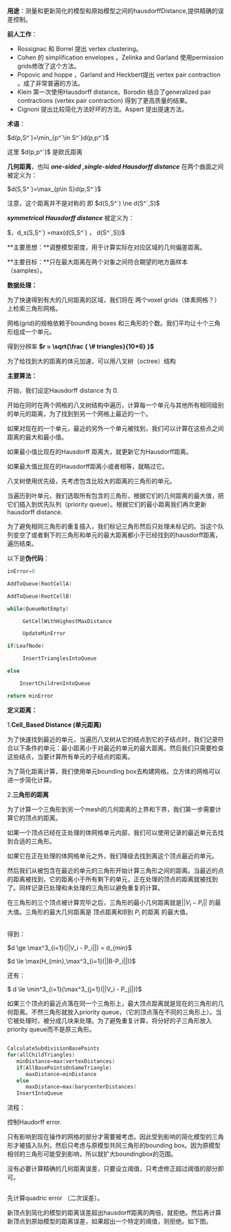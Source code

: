**用途**：测量和更新简化的模型和原始模型之间的hausdorffDistance,提供精确的误差控制。

**前人工作**：

- Rossignac 和 Borrel 提出 vertex clustering。
- Cohen 的 simplification envelopes 。Zelinka and Garland 使用permission grids修改了这个方法。
- Popovic and hoppe ，Garland and Heckbert提出 vertex pair contraction 。成了非常普遍的方法。
- Klein 第一次使用Hausdorff distance。Borodin 结合了generalized pair contractions (vertex pair contraction) 得到了更高质量的结果。
- Cignoni 提出比较简化方法好坏的方法。Aspert 提出提速方法。

**术语**：

$d(p,S^`)=\min_{p^`\in S^`}d(p,p^`)$

这里 $d(p,p^`)$ 是欧氏距离

**几何距离**，也叫 ***one-sided ,single-sided Hausdorff distance*** 在两个曲面之间被定义为：

$d(S,S^`)=\max_{p\in S}d(p,S^`)$

注意，这个距离并不是对称的 即 $d(S,S^`) \ne d(S^`,S)$

***symmetrical* *Hausdorff distance*** 被定义为：

$，d_s(S,S^`) =max(d(S,S^`) ， d(S^`,S))$





**主要思想：**调整模型密度，用于计算实际在对应区域的几何偏差距离。

**主要目标：**只在最大距离在两个对象之间符合期望的地方画样本（samples）。



**数据处理：**

为了快速得到有大的几何距离的区域，我们将在 两个voxel grids（体素网格？）上检索三角形网格。

网格(grid)的规格依赖于bounding boxes 和三角形的个数。我们平均让十个三角形组成一个单元。

得到分辨率 **$r = \sqrt{\frac { \# triangles}{10*6} }$**

为了给找到大的距离的体元加速，可以用八叉树（octree）结构



**主要算法：**

开始，我们设定Hausdorff distance 为 0.

开始在同时在两个网格的八叉树结构中遍历，计算每一个单元与其他所有相同级别的单元的距离，为了找到到另一个网格上最近的一个。

如果对现在的一个单元，最近的另外一个单元被找到，我们可以计算在这些点之间距离的最大和最小值。

如果最小值比现在的Hausdorff 距离大，就更新它为Hausdorff距离。

如果最大值比现在的Hausdorff距离小或者相等，就略过它。

八叉树使用优先级，先考虑包含比较大的距离的三角形的单元。

当遍历到叶单元，我们选取所有包含的三角形，根据它们的几何距离的最大值，把它们插入到优先队列（priority queue）。根据它们的最小距离我们再次更新hausdorff distance.

为了避免相同三角形的重复插入，我们标记三角形然后只处理未标记的。当这个队列变空了或者剩下的三角形和单元的最大距离都小于已经找到的hausdorff距离，遍历结束。

以下是**伪代码**：

```c++
inError=0

AddToQueue(RootCellA)

AddToQueue(RootCellB)

while(QueueNotEmpty)

     GetCellWithHighestMaxDistance

     UpdateMinError

if(LeafNode)

     InsertTrianglesIntoQueue

else

    InsertChildrenIntoQueue

return minError

```



**定义距离：**

1.**Cell_Based Distance (单元距离)**

为了快速找到最近的单元，当遍历八叉树从它的结点到它的子结点时，我们记录符合以下条件的单元：最小距离小于对最近的单元的最大距离。然后我们只需要检查这些结点，当要计算所有单元的子结点的距离。

为了简化距离计算，我们使用单元bounding box去构建网格。立方体的网格可以进一步简化计算。

2.**三角形的距离**

为了计算一个三角形到另一个mesh的几何距离的上界和下界，我们第一步需要计算它的顶点的距离。

如果一个顶点已经在正处理的体网格单元内部，我们可以使用记录的最近单元去找到合适的三角形。

如果它在正在处理的体网格单元之外，我们降级去找到离这个顶点最近的单元。

然后我们从被包含在最近的单元的三角形开始计算三角形之间的距离。当最近的点的距离被找到，它的距离小于所有剩下的单元，正在处理的顶点的距离就被找到了。同样记录已处理和未处理的三角形以避免重复的计算。

在三角形的三个顶点被计算完毕之后，三角形的最小几何距离就是$||V_i - P_i||$ 的最大值。三角形的最大几何距离是 顶点距离和B到 $P_i$ 的距离 的最大值。

![]()

得到：

$d \ge \max^3_{i=1}(||V_i - P_i||) = d_{min}$

$d \le \max(H_{min},\max^3_{i=1}(||B-P_i||))$

还有：

$ d \le \min^3_{i=1}(\max^3_{j=1}(||V_i - P_j||))$

如果三个顶点的最近点落在同一个三角形上，最大顶点距离就是现在的三角形的几何距离。不然三角形就放入priority queue，（它的顶点落在不同的三角形上）。当它被处理时，被分成几块来处理。为了避免重复计算，将分好的子三角形放入priority queue而不是原三角形。

![]()

```c++
CalculateSubdivisionBasePoints
for(allChildTriangles)
   minDistance=max(vertexDistances)
   if(AllBasePointsOnSameTriangle)
      maxDistance=minDistance
   else
      maxDistance=max(barycenterDistances)
   InsertIntoQueue
```



流程：

控制Haudorff error.

只有影响到现在操作的网格的部分才需要被考虑。因此受到影响的简化模型的三角形才被插入队列，然后只考虑与原模型共同三角形的bounding box。因为原模型相邻的三角形可能受到影响，所以就扩大boundingbox的范围。

没有必要计算精确的几何距离误差，只要设立阈值，只考虑修正超过阈值的部分即可。

![]()

先计算quadric error （二次误差）。

新顶点到简化的模型的距离误差超出hausdorff距离的两倍，就拒绝。然后再计算新顶点到原始模型的距离误差，如果超出一个特定的阈值，则拒绝。如下图。

![]()
